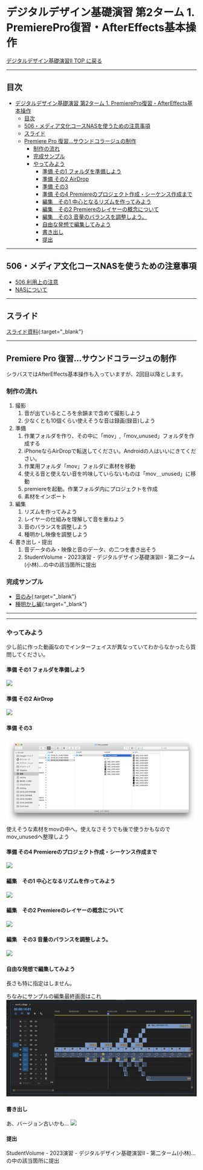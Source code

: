 # デジタルデザイン基礎演習 第2ターム 1. PremierePro復習・AfterEffects基本操作

[デジタルデザイン基礎演習II TOP に戻る](./index.md)

---
## 目次
- [デジタルデザイン基礎演習 第2ターム 1. PremierePro復習・AfterEffects基本操作](#デジタルデザイン基礎演習-第2ターム-1-premierepro復習aftereffects基本操作)
  - [目次](#目次)
  - [506・メディア文化コースNASを使うための注意事項](#506メディア文化コースnasを使うための注意事項)
  - [スライド](#スライド)
  - [Premiere Pro 復習...サウンドコラージュの制作](#premiere-pro-復習サウンドコラージュの制作)
    - [制作の流れ](#制作の流れ)
    - [完成サンプル](#完成サンプル)
    - [やってみよう](#やってみよう)
      - [準備 その1 フォルダを準備しよう](#準備-その1-フォルダを準備しよう)
      - [準備 その2 AirDrop](#準備-その2-airdrop)
      - [準備 その3](#準備-その3)
      - [準備 その4 Premiereのプロジェクト作成・シーケンス作成まで](#準備-その4-premiereのプロジェクト作成シーケンス作成まで)
      - [編集　その1 中心となるリズムを作ってみよう](#編集その1-中心となるリズムを作ってみよう)
      - [編集　その2 Premiereのレイヤーの概念について](#編集その2-premiereのレイヤーの概念について)
      - [編集　その3 音量のバランスを調整しよう。](#編集その3-音量のバランスを調整しよう)
      - [自由な発想で編集してみよう](#自由な発想で編集してみよう)
      - [書き出し](#書き出し)
      - [提出](#提出)



---
## 506・メディア文化コースNASを使うための注意事項
- [506 利用上の注意](./dd2_506_caution.md)
- [NASについて](./dd2_about_network.md)

---


## スライド

[スライド資料](./dd2_01slide.pdf){:target="_blank"}

---
## Premiere Pro 復習...サウンドコラージュの制作
シラバスではAfterEffects基本操作も入っていますが、2回目以降とします。

### 制作の流れ
1. 撮影
   1. 音が出ているところを余韻まで含めて撮影しよう
   2. 少なくとも10個くらい使えそうな音は録画(録音)しよう
2. 準備
   1. 作業フォルダを作り、その中に「mov」,「mov_unused」フォルダを作成する
   2. iPhoneならAirDropで転送してください。Androidの人はいいにきてください。
   3. 作業用フォルダ「mov」フォルダに素材を移動
   4. 使える音と使えない音を吟味していらないものは「mov＿unused」に移動
   5. premiereを起動。作業フォルダ内にプロジェクトを作成
   6. 素材をインポート
3. 編集
   1. リズムを作ってみよう
   2. レイヤーの仕組みを理解して音を重ねよう
   3. 音のバランスを調整しよう
   4. 種明かし映像を調整しよう
4. 書き出し・提出
   1. 音データのみ・映像と音のデータ、の二つを書き出そう
   2. StudentVolume - 2023演習 - デジタルデザイン基礎演習II - 第二ターム(小林)...の中の該当箇所に提出

### 完成サンプル
- [音のみ](mp3/dd2-soundcollage.mp3){:target="_blank"}
- [種明かし編](https://www.youtube.com/shorts/qCfUFkYaP1M){:target="_blank"}

---
---
### やってみよう
少し前に作った動画なのでインターフェイスが異なっていてわからなかったら質問してください。

#### 準備 その1 フォルダを準備しよう
[![](https://img.youtube.com/vi/7x1bTZkZNGI/0.jpg)](https://www.youtube.com/watch?v=7x1bTZkZNGI)

#### 準備 その2 AirDrop
[![](https://img.youtube.com/vi/HiTFHgwU0EE/0.jpg)](https://www.youtube.com/watch?v=HiTFHgwU0EE)

#### 準備 その3
![](img/dd2-soundcollage-prepare03.png)
使えそうな素材をmovの中へ。使えなさそうでも後で使うかもなのでmov_unusedへ整理しよう

#### 準備 その4 Premiereのプロジェクト作成・シーケンス作成まで
[![](https://img.youtube.com/vi/y4OJgilw7Nc/0.jpg)](https://www.youtube.com/watch?v=y4OJgilw7Nc)

#### 編集　その1 中心となるリズムを作ってみよう
[![](https://img.youtube.com/vi/MT3OJFAQcy4/0.jpg)](https://www.youtube.com/watch?v=MT3OJFAQcy4)


#### 編集　その2 Premiereのレイヤーの概念について
[![](https://img.youtube.com/vi/7VWLIRe3SpE/0.jpg)](https://www.youtube.com/watch?v=7VWLIRe3SpE)

#### 編集　その3 音量のバランスを調整しよう。
[![](https://img.youtube.com/vi/LrjkfS6qv5Q/0.jpg)](https://www.youtube.com/watch?v=LrjkfS6qv5Q)

#### 自由な発想で編集してみよう
長さも特に指定はしません。

ちなみにサンプルの編集最終画面はこれ
![](img/dd2-soundcollage-edit04.png)

#### 書き出し
あ、バージョン古いかも...
[![](https://img.youtube.com/vi/iXc1dpLpXLk/0.jpg)](https://www.youtube.com/watch?v=iXc1dpLpXLk)

#### 提出
StudentVolume - 2023演習 - デジタルデザイン基礎演習II - 第二ターム(小林)...の中の該当箇所に提出
